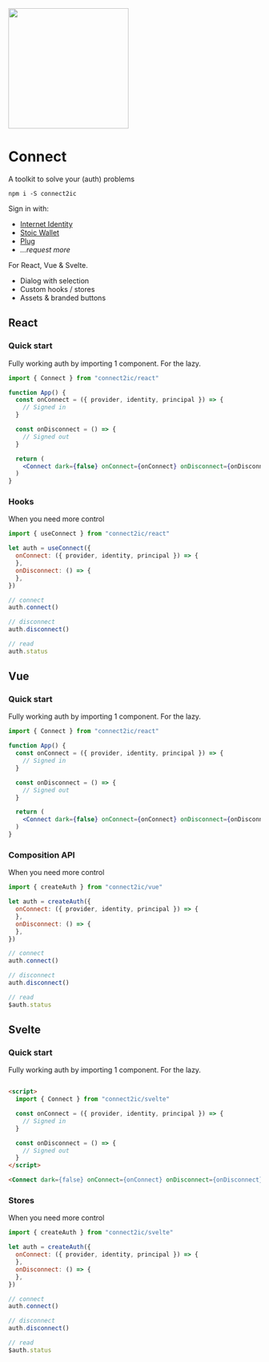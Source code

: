 <img height=240 src="https://i.imgur.com/gjyJF4g.png" />

# Connect

A toolkit to solve your (auth) problems

```
npm i -S connect2ic
```

Sign in with:

- [Internet Identity](https://identity.ic0.app/)
- [Stoic Wallet](https://plugwallet.ooo/)
- [Plug](https://plugwallet.ooo/)
- *...request more*

For React, Vue & Svelte.

- Dialog with selection
- Custom hooks / stores
- Assets & branded buttons

## React

### Quick start
Fully working auth by importing 1 component. For the lazy.
```jsx
import { Connect } from "connect2ic/react"

function App() {
  const onConnect = ({ provider, identity, principal }) => {
    // Signed in
  }

  const onDisconnect = () => {
    // Signed out
  }

  return (
    <Connect dark={false} onConnect={onConnect} onDisconnect={onDisconnect} style={{/* custom styles */ }} />
  )
}
```

### Hooks
When you need more control
```jsx
import { useConnect } from "connect2ic/react"

let auth = useConnect({
  onConnect: ({ provider, identity, principal }) => {
  },
  onDisconnect: () => {
  },
})

// connect
auth.connect()

// disconnect
auth.disconnect()

// read
auth.status
```

## Vue
### Quick start
Fully working auth by importing 1 component. For the lazy.

```jsx
import { Connect } from "connect2ic/react"

function App() {
  const onConnect = ({ provider, identity, principal }) => {
    // Signed in
  }

  const onDisconnect = () => {
    // Signed out
  }

  return (
    <Connect dark={false} onConnect={onConnect} onDisconnect={onDisconnect} style={{/* custom styles */ }} />
  )
}
```

### Composition API
When you need more control
```jsx
import { createAuth } from "connect2ic/vue"

let auth = createAuth({
  onConnect: ({ provider, identity, principal }) => {
  },
  onDisconnect: () => {
  },
})

// connect
auth.connect()

// disconnect
auth.disconnect()

// read
$auth.status
```

## Svelte
### Quick start
Fully working auth by importing 1 component. For the lazy.

```html

<script>
  import { Connect } from "connect2ic/svelte"

  const onConnect = ({ provider, identity, principal }) => {
    // Signed in
  }

  const onDisconnect = () => {
    // Signed out
  }
</script>

<Connect dark={false} onConnect={onConnect} onDisconnect={onDisconnect} style={{/* custom styles */ }} />
```

### Stores
When you need more control
```jsx
import { createAuth } from "connect2ic/svelte"

let auth = createAuth({
  onConnect: ({ provider, identity, principal }) => {
  },
  onDisconnect: () => {
  },
})

// connect
auth.connect()

// disconnect
auth.disconnect()

// read
$auth.status
```
